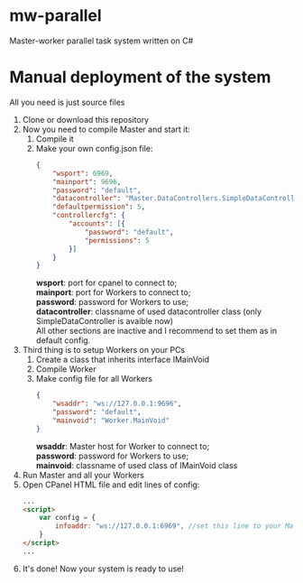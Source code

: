 # mw-parallel
Master-worker parallel task system written on C#

# Manual deployment of the system
All you need is just source files
1. Clone or download this repository
2. Now you need to compile Master and start it:
    1. Compile it
    2. Make your own config.json file:
        ```JSON
        {
            "wsport": 6969,
            "mainport": 9696,
            "password": "default",
            "datacontroller": "Master.DataControllers.SimpleDataController",
            "defaultpermission": 5,
            "controllercfg": {
                "accounts": [{
                    "password": "default",
                    "permissions": 5
                }]
            }
        }
        ```
        **wsport**: port for cpanel to connect to;  
        **mainport**: port for Workers to connect to;  
        **password**: password for Workers to use;  
        **datacontroller**: classname of used datacontroller class (only SimpleDataController is avaible now)  
        All other sections are inactive and I recommend to set them as in default config.  
3. Third thing is to setup Workers on your PCs
    1. Create a class that inherits interface IMainVoid
    2. Compile Worker
    3. Make config file for all Workers
        ```JSON
        {
            "wsaddr": "ws://127.0.0.1:9696",
            "password": "default",
            "mainvoid": "Worker.MainVoid"
        }
        ```
        **wsaddr**: Master host for Worker to connect to;  
        **password**: password for Workers to use;  
        **mainvoid**: classname of used class of IMainVoid class  
4. Run Master and all your Workers
5. Open CPanel HTML file and edit lines of config:
    ```HTML
    ...
    <script>
        var config = {
            infoaddr: "ws://127.0.0.1:6969", //set this line to your Master CPanel host
        }
    </script>
    ...
    ```
6. It's done! Now your system is ready to use!
